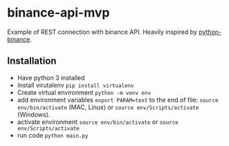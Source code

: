 # binance-api-mvp

Example of REST connection with binance API. Heavily inspired by [python-binance](https://github.com/sammchardy/python-binance).

## Installation

- Have python 3 installed
- Install virutalenv `pip install virtualenv`
- Create virtual environment `python -m venv env`
- add environment variables `export PARAM=text` to the end of file: `source env/bin/activate` (MAC, Linux) or `source env/Scripts/activate` (Windows).
- activate environment `source env/bin/activate` or `source env/Scripts/activate`
- run code `python main.py`
